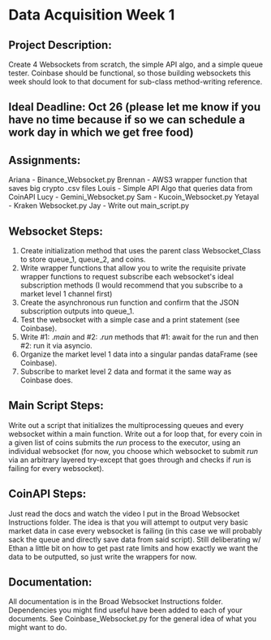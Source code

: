 # Data Acquisition Week 1
## Project Description:
Create 4 Websockets from scratch, the simple API algo, and a simple queue tester. Coinbase should be functional, so those building websockets this week should look to that document for sub-class method-writing reference. 

## Ideal Deadline: Oct 26 (please let me know if you have no time because if so we can schedule a work day in which we get free food)

## Assignments:
Ariana - Binance_Websocket.py
Brennan - AWS3 wrapper function that saves big crypto .csv files
Louis - Simple API Algo that queries data from CoinAPI
Lucy - Gemini_Websocket.py
Sam - Kucoin_Websocket.py
Yetayal - Kraken Websocket.py
Jay - Write out main_script.py

## Websocket Steps:
1. Create initialization method that uses the parent class Websocket_Class to store queue_1, queue_2, and coins.
2. Write wrapper functions that allow you to write the requisite private wrapper functions to request subscribe each websocket's ideal subscription methods (I would recommend that you subscribe to a market level 1 channel first)
3. Create the asynchronous run function and confirm that the JSON subscription outputs into queue_1.
4. Test the websocket with a simple case and a print statement (see Coinbase).
5. Write #1: ._main_ and #2: ._run_ methods that #1: await for the run and then #2: run it via asyncio.
6. Organize the market level 1 data into a singular pandas dataFrame (see Coinbase).
7. Subscribe to market level 2 data and format it the same way as Coinbase does.

## Main Script Steps:
Write out a script that initializes the multiprocessing queues and every websocket within a main function. Write out a for loop that, for every coin in a given list of coins submits the _run_ process to the executor, using an individual websocket (for now, you choose which websocket to submit _run_ via an arbitrary layered try-except that goes through and checks if _run_ is failing for every websocket). 

## CoinAPI Steps:
Just read the docs and watch the video I put in the Broad Websocket Instructions folder. The idea is that you will attempt to output very basic market data in case every websocket is failing (in this case we will probably sack the queue and directly save data from said script). Still deliberating w/ Ethan a little bit on how to get past rate limits and how exactly we want the data to be outputted, so just write the wrappers for now.

## Documentation:
All documentation is in the Broad Websocket Instructions folder. Dependencies you might find useful have been added to each of your documents. See Coinbase_Websocket.py for the general idea of what you might want to do.

